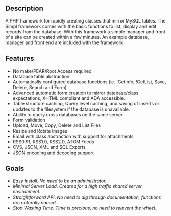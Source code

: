 ## Description

A PHP framework for rapidly creating classes that mirror MySQL tables. The Simpl framework comes with the basic functions to list, display and edit records from the database. With this framework a simple manager and front of a site can be created within a few minutes. An example database, manager and front end are included with the framework.

## Features

* No make/PEAR/Root Access required
* Database table abstraction
* Automatically configured database functions (ie. !GetInfo, !GetList, Save, Delete, Search and Form)
* Advanced automatic form creation to mirror database/class expectations, XHTML compliant and ADA accessible.
* Table structure caching, Query level caching, and saving of inserts or updates to the filesystem if the database is unavailable.
* Ability to query cross databases on the same server
* Form validation
* Upload, Move, Copy, Delete and List Files
* Resize and Rotate Images
* Email with class abstraction with support for attachments
* RSS0.91, RSS1.0, RSS2.0, ATOM Feeds
* CVS, JSON, XML and SQL Exports
* JSON encoding and decoding support

## Goals

* *Easy Install*. _No need to be an administrator._
* *Minimal Server Load*. _Created for a high traffic shared server environment._
* *Straightforward API*. _No need to dig through documentation, functions are naturally named._
* *Stop Wasting Time*. _Time is precious, no need to reinvent the wheel._
